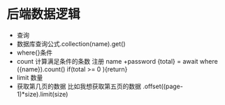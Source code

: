 # 后端数据逻辑

- 查询
 - 数据库查询公式.collection(name).get()
 - where{}条件
 - count 计算满足条件的条数
    注册 name +password
    {total} = await where ({name}).count()
    if(total >= 0 ){return}
 - limit 数量
  - 获取第几页的数据
   比如我想获取第五页的数据
   .offset((page-1)*size).limit(size)